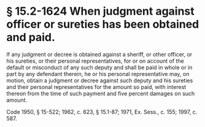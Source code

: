 # § 15.2-1624 When judgment against officer or sureties has been obtained and paid.

<p>If any judgment or decree is obtained against a sheriff, or other officer, or his sureties, or their personal representatives, for or on account of the default or misconduct of any such deputy and shall be paid in whole or in part by any defendant therein, he or his personal representative may, on motion, obtain a judgment or decree against such deputy and his sureties and their personal representatives for the amount so paid, with interest thereon from the time of such payment and five percent damages on such amount.</p><p>Code 1950, § 15-522; 1962, c. 623, § 15.1-87; 1971, Ex. Sess., c. 155; 1997, c. 587.</p>